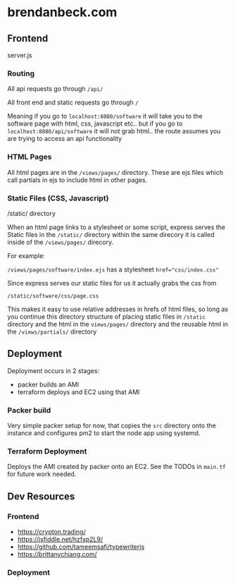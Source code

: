 # brendanbeck.com

## Frontend
server.js

### Routing
All api requests go through `/api/`

All front end and static requests go through `/`

Meaning if you go to `localhost:8080/software`  it will take you to the software page
with html, css, javascript etc.. but if you go to `localhost:8080/api/software`
it will not grab html.. the route assumes you are trying to access an api functionality

### HTML Pages
All html pages are in the `/views/pages/` directory. These are ejs files which
call partials in ejs to include html in other pages.

### Static Files (CSS, Javascript)
/static/ directory

When an html page links to a stylesheet or some script, express serves the Static
files in the `/static/` directory within the same direcory it is called inside
of the `/views/pages/` direcory.

For example:

```/views/pages/software/index.ejs```
has a stylesheet `href="css/index.css"`

Since express serves our static files for us it actually grabs the css from
```
/static/software/css/page.css
```
This makes it easy to use relative addresses in hrefs of html files, so long
as you continue this directory structure of placing static files in `/static`
directory and the html in the `views/pages/` directory and the reusable html
in the `/views/partials/` directory

## Deployment
Deployment occurs in 2 stages:
- packer builds an AMI
- terraform deploys and EC2 using that AMI

### Packer build
Very simple packer setup for now, that copies the `src` directory onto the instance and configures pm2 to start the node app using systemd.

### Terraform Deployment
Deploys the AMI created by packer onto an EC2. See the TODOs in `main.tf` for future work needed.

## Dev Resources

### Frontend
- https://crypton.trading/
- https://jsfiddle.net/hzfxp2L9/
- https://github.com/tameemsafi/typewriterjs
- https://brittanychiang.com/

### Deployment
